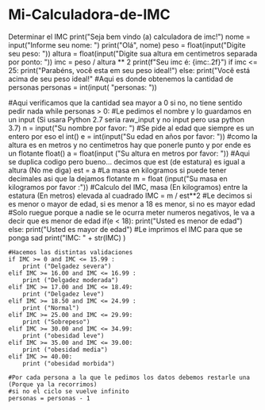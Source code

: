 # Mi-Calculadora-de-IMC
Determinar el IMC
print("Seja bem vindo (a) calculadora de imc!")
nome = input("Informe seu nome: ")
print("Olá", nome)
peso = float(input("Digite seu peso: "))
altura = float(input("Digite sua altura em centimetros separada por ponto: "))
imc = peso / altura ** 2 
print(f"Seu imc é: {imc:.2f}")
if imc <= 25:
    print("Parabéns, você esta em seu peso ideal!")
else:
    print("Você está acima de seu peso ideal!"
   #Aqui es donde obtenemos la cantidad de personas
personas = int(input( "personas: "))

#Aqui verificamos que la cantidad sea mayor a 0 si no, no tiene sentido pedir nada
while personas > 0:
    #Le pedimos el nombre y lo guardamos en un input (Si usara Python 2.7 seria raw_input y no input pero usa python 3.7)
    n = input("Su nombre por favor: ")
    #Se pide al edad que siempre es un entero por eso el int() 
    e = int(input("Su edad en años por favor: "))
    #como la altura es en metros y no centimetros hay que ponerle punto y por ende es un flotante float()
    a = float(input ("Su altura en metros por favor: "))
    #Aqui se duplica codigo pero bueno... decimos que est (de estatura) es igual a altura (No me diga)
    est = a
    #La masa en kilogramos si puede tener decimales asi que la dejamos flotante
    m = float (input("Su masa en kilogramos por favor :"))
    #Calculo del IMC, masa (En kilogramos) entre la estatura (En metros) elevada al cuadrado
    IMC = m / est**2
    #Le decimos si es menor o mayor de edad, si es menor a 18 es menor, si no es mayor edad
    #Solo ruegue porque a nadie se le ocurra meter numeros negativos, le va a decir que es menor de edad
    if(e < 18):
        print("Usted es menor de edad")
    else:
        print("Usted es mayor de edad")
    #Le imprimos el IMC para que se ponga sad
    print("IMC: " + str(IMC) )

    #Hacemos las distintas validaciones
    if IMC >= 0 and IMC <= 15.99 :
        print ("Delgadez severa")
    elif IMC >= 16.00 and IMC <= 16.99 :
        print ("Delgadez moderada")
    elif IMC >= 17.00 and IMC <= 18.49:
        print ("Delgadez leve")
    elif IMC >= 18.50 and IMC <= 24.99 :
        print ("Normal")
    elif IMC >= 25.00 and IMC <= 29.99:
        print ("Sobrepeso")
    elif IMC >= 30.00 and IMC <= 34.99:
        print ("obesidad leve")
    elif IMC >= 35.00 and IMC <= 39.00:
        print ("obesidad media")
    elif IMC >= 40.00:
        print ("obesidad morbida")

    #Por cada persona a la que le pedimos los datos debemos restarle una (Porque ya la recorrimos)
    #si no el ciclo se vuelve infinito
    personas = personas - 1 
